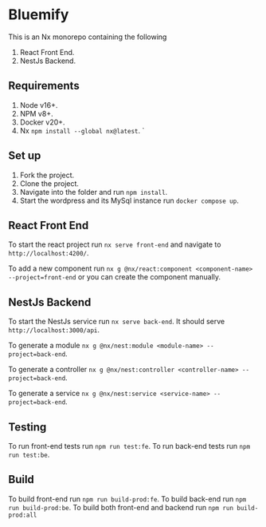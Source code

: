 # Bluemify

This is an Nx monorepo containing the following

1. React Front End.
2. NestJs Backend.

## Requirements

1. Node v16+.
2. NPM v8+.
3. Docker v20+.
4. Nx `npm install --global nx@latest`.
   `

## Set up

1. Fork the project.
2. Clone the project.
3. Navigate into the folder and run `npm install`.
4. Start the wordpress and its MySql instance run `docker compose up`.

## React Front End

To start the react project run `nx serve front-end` and navigate to `http://localhost:4200/`.

To add a new component run `nx g @nx/react:component <component-name> --project=front-end` or you can create the component manually.

## NestJs Backend

To start the NestJs service run `nx serve back-end`. It should serve `http://localhost:3000/api`.

To generate a module `nx g @nx/nest:module <module-name> --project=back-end`.

To generate a controller `nx g @nx/nest:controller <controller-name> --project=back-end`.

To generate a service `nx g @nx/nest:service <service-name> --project=back-end`.

## Testing

To run front-end tests run `npm run test:fe`.
To run back-end tests run `npm run test:be`.

## Build

To build front-end run `npm run build-prod:fe`.
To build back-end run `npm run build-prod:be`.
To build both front-end and backend run `npm run build-prod:all`
